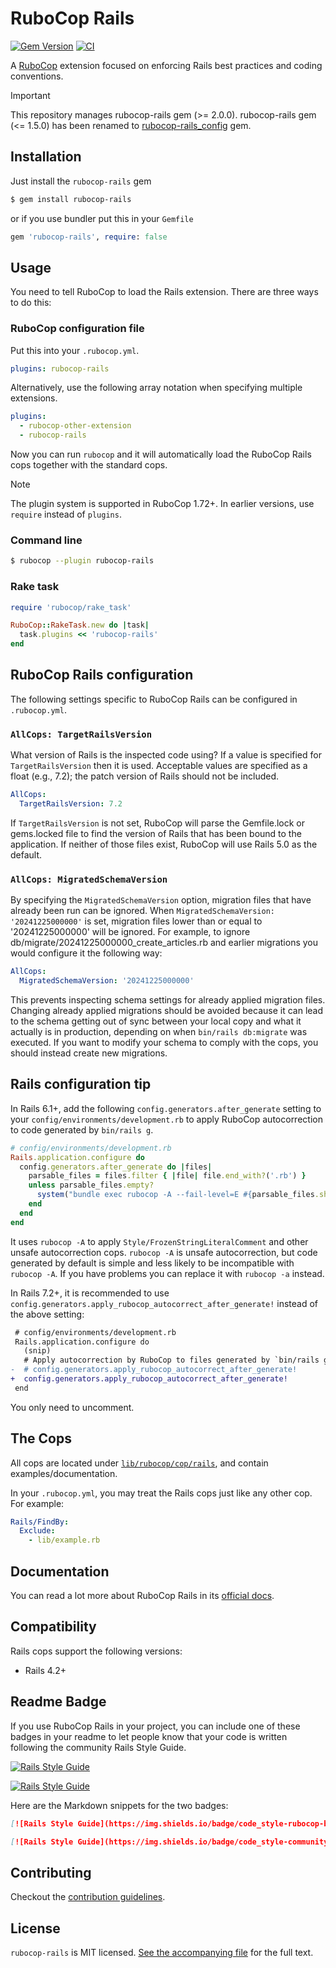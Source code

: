 # RuboCop Rails

[![Gem Version](https://badge.fury.io/rb/rubocop-rails.svg)](https://badge.fury.io/rb/rubocop-rails)
[![CI](https://github.com/rubocop/rubocop-rails/actions/workflows/test.yml/badge.svg)](https://github.com/rubocop/rubocop-rails/actions/workflows/test.yml)

A [RuboCop](https://github.com/rubocop/rubocop) extension focused on enforcing Rails best practices and coding conventions.

> [!IMPORTANT]
> This repository manages rubocop-rails gem (>= 2.0.0). rubocop-rails gem (<= 1.5.0) has been renamed to [rubocop-rails_config](https://rubygems.org/gems/rubocop-rails_config) gem.

## Installation

Just install the `rubocop-rails` gem

```sh
$ gem install rubocop-rails
```

or if you use bundler put this in your `Gemfile`

```ruby
gem 'rubocop-rails', require: false
```

## Usage

You need to tell RuboCop to load the Rails extension. There are three
ways to do this:

### RuboCop configuration file

Put this into your `.rubocop.yml`.

```yaml
plugins: rubocop-rails
```

Alternatively, use the following array notation when specifying multiple extensions.

```yaml
plugins:
  - rubocop-other-extension
  - rubocop-rails
```

Now you can run `rubocop` and it will automatically load the RuboCop Rails
cops together with the standard cops.

> [!NOTE]
> The plugin system is supported in RuboCop 1.72+. In earlier versions, use `require` instead of `plugins`.

### Command line

```sh
$ rubocop --plugin rubocop-rails
```

### Rake task

```ruby
require 'rubocop/rake_task'

RuboCop::RakeTask.new do |task|
  task.plugins << 'rubocop-rails'
end
```

## RuboCop Rails configuration

The following settings specific to RuboCop Rails can be configured in `.rubocop.yml`.

### `AllCops: TargetRailsVersion`

What version of Rails is the inspected code using? If a value is specified
for `TargetRailsVersion` then it is used. Acceptable values are specified
as a float (e.g., 7.2); the patch version of Rails should not be included.

```yaml
AllCops:
  TargetRailsVersion: 7.2
```

If `TargetRailsVersion` is not set, RuboCop will parse the Gemfile.lock or
gems.locked file to find the version of Rails that has been bound to the
application. If neither of those files exist, RuboCop will use Rails 5.0
as the default.

### `AllCops: MigratedSchemaVersion`

By specifying the `MigratedSchemaVersion` option, migration files that have already been run can be ignored.
When `MigratedSchemaVersion: '20241225000000'` is set, migration files lower than or equal to '20241225000000' will be ignored.
For example, to ignore db/migrate/20241225000000_create_articles.rb and earlier migrations you would configure it the following way:

```yaml
AllCops:
  MigratedSchemaVersion: '20241225000000'
```

This prevents inspecting schema settings for already applied migration files.
Changing already applied migrations should be avoided because it can lead to the schema getting out of sync
between your local copy and what it actually is in production, depending on when `bin/rails db:migrate` was executed.
If you want to modify your schema to comply with the cops, you should instead create new migrations.

## Rails configuration tip

In Rails 6.1+, add the following `config.generators.after_generate` setting to
your `config/environments/development.rb` to apply RuboCop autocorrection to code generated by `bin/rails g`.

```ruby
# config/environments/development.rb
Rails.application.configure do
  config.generators.after_generate do |files|
    parsable_files = files.filter { |file| file.end_with?('.rb') }
    unless parsable_files.empty?
      system("bundle exec rubocop -A --fail-level=E #{parsable_files.shelljoin}", exception: true)
    end
  end
end
```

It uses `rubocop -A` to apply `Style/FrozenStringLiteralComment` and other unsafe autocorrection cops.
`rubocop -A` is unsafe autocorrection, but code generated by default is simple and less likely to
be incompatible with `rubocop -A`. If you have problems you can replace it with `rubocop -a` instead.

In Rails 7.2+, it is recommended to use `config.generators.apply_rubocop_autocorrect_after_generate!` instead of the above setting:

```diff
 # config/environments/development.rb
 Rails.application.configure do
   (snip)
   # Apply autocorrection by RuboCop to files generated by `bin/rails generate`.
-  # config.generators.apply_rubocop_autocorrect_after_generate!
+  config.generators.apply_rubocop_autocorrect_after_generate!
 end
```

You only need to uncomment.

## The Cops

All cops are located under
[`lib/rubocop/cop/rails`](lib/rubocop/cop/rails), and contain
examples/documentation.

In your `.rubocop.yml`, you may treat the Rails cops just like any other
cop. For example:

```yaml
Rails/FindBy:
  Exclude:
    - lib/example.rb
```

## Documentation

You can read a lot more about RuboCop Rails in its [official docs](https://docs.rubocop.org/rubocop-rails/).

## Compatibility

Rails cops support the following versions:

- Rails 4.2+

## Readme Badge

If you use RuboCop Rails in your project, you can include one of these badges in your readme to let people know that your code is written following the community Rails Style Guide.

[![Rails Style Guide](https://img.shields.io/badge/code_style-rubocop-brightgreen.svg)](https://github.com/rubocop/rubocop-rails)

[![Rails Style Guide](https://img.shields.io/badge/code_style-community-brightgreen.svg)](https://rails.rubystyle.guide)

Here are the Markdown snippets for the two badges:

```markdown
[![Rails Style Guide](https://img.shields.io/badge/code_style-rubocop-brightgreen.svg)](https://github.com/rubocop/rubocop-rails)

[![Rails Style Guide](https://img.shields.io/badge/code_style-community-brightgreen.svg)](https://rails.rubystyle.guide)
```

## Contributing

Checkout the [contribution guidelines](CONTRIBUTING.md).

## License

`rubocop-rails` is MIT licensed. [See the accompanying file](LICENSE.txt) for
the full text.
